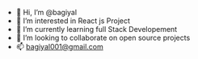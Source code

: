 - 👋 Hi, I’m @bagiyal
- 👀 I’m interested in React js Project
- 🌱 I’m currently learning full Stack Developement
- 💞️ I’m looking to collaborate on open source projects
- 📫 bagiyal001@gmail.com

<!---
bagiyal/bagiyal is a ✨ special ✨ repository because its `README.md` (this file) appears on your GitHub profile.
You can click the Preview link to take a look at your changes.
--->
